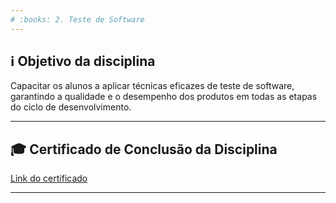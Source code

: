 ```yaml
---
# :books: 2. Teste de Software
---
```

## :information_source: Objetivo da disciplina
Capacitar os alunos a aplicar técnicas eficazes de teste de software, garantindo a qualidade e o desempenho dos produtos em todas as etapas do ciclo de desenvolvimento.

---
## :mortar_board: Certificado de Conclusão da Disciplina
[Link do certificado](./Certificado%20de%20Conclusao%20da%20Disciplina.pdf)

---